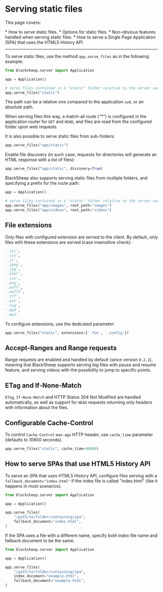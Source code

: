 # Serving static files

This page covers:

<div class="check-list"></div>
* How to serve static files.
* Options for static files.
* Non-obvious features handled when serving static files.
* How to serve a Single Page Application (SPA) that uses the HTML5 History API

---

To serve static files, use the method `app.serve_files` as in the following
example:

```python
from blacksheep.server import Application

app = Application()

# serve files contained in a "static" folder relative to the server cwd
app.serve_files("static")
```

The path can be a relative one compared to the application `cwd`, or an
absolute path.

When serving files this way, a match-all route ("*") is configured in the
application router for `GET` and `HEAD`, and files are read from the configured
folder upon web requests.

It is also possible to serve static files from sub-folders:

```python
app.serve_files("app/static")
```

Enable file discovery (in such case, requests for directories will generate an
HTML response with a list of files):

```python
app.serve_files("app/static", discovery=True)
```

BlackSheep also supports serving static files from multiple folders, and
specifying a prefix for the route path:

```python
app = Application()

# serve files contained in a "static" folder relative to the server cwd
app.serve_files("app/images", root_path="images")
app.serve_files("app/videos", root_path="videos")
```

## File extensions
Only files with configured extension are served to the client. By default, only
files with these extensions are served (case insensitive check):

```python
'.txt',
'.css',
'.js',
'.jpeg',
'.jpg',
'.html',
'.ico',
'.png',
'.woff',
'.woff2',
'.ttf',
'.eot',
'.svg',
'.mp4',
'.mp3'
```

To configure extensions, use the dedicated parameter:

```python
app.serve_files("static", extensions={'.foo', '.config'})
```

## Accept-Ranges and Range requests
Range requests are enabled and handled by default (since version `0.2.1`),
meaning that BlackSheep supports serving big files with pause and resume
feature, and serving videos with the possibility to jump to specific points.

## ETag and If-None-Match
`ETag`, `If-None-Match` and HTTP Status 304 Not Modified are handled
automatically, as well as support for `HEAD` requests returning only headers
with information about the files.

## Configurable Cache-Control
To control `Cache-Control` `max-age` HTTP header, use `cache_time` parameter
(defaults to 10800 seconds).

```python
app.serve_files("static", cache_time=90000)
```

## How to serve SPAs that use HTML5 History API

To serve an SPA that uses HTML5 History API, configure files serving with a
`fallback_document="index.html"` if the index file is called "index.html" (like
it happens in most scenarios).

```python
from blacksheep.server import Application

app = Application()

app.serve_files(
    "/path/to/folder/containing/spa",
    fallback_document="index.html",
)
```

If the SPA uses a file with a different name, specify both index file name and
fallback document to be the same:


```python
from blacksheep.server import Application

app = Application()

app.serve_files(
    "/path/to/folder/containing/spa",
    index_document="example.html",
    fallback_document="example.html",
)
```
